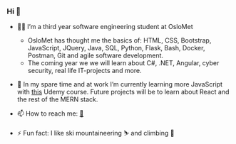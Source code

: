 ### Hi 👋


- 👨‍🎓 I’m a third year software engineering student at OsloMet
  * OsloMet has thought me the basics of: HTML, CSS, Bootstrap, JavaScript, JQuery, Java, SQL, Python, Flask, Bash, Docker, Postman, Git and agile software development.
  * The coming year we we will learn about C#, .NET, Angular, cyber security, real life IT-projects and more.

- 🌱 In my spare time and at work I’m currently learning more JavaScript with [this](https://www.udemy.com/course/the-complete-javascript-course/) Udemy course. Future projects will be to learn about React and the rest of the MERN stack.

- 📫 How to reach me: [📨](mailto:kristiansrum@gmail.com)

- ⚡️ Fun fact: I like ski mountaineering ⛷ and climbing 🧗

